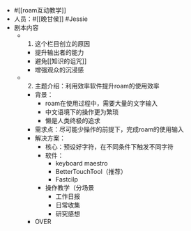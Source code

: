 - #[[roam互动教学]]
- 人员：#[[晚甘侯]] #Jessie
- 剧本内容
    - 1. 这个栏目创立的原因
        - 提升输出者的能力
        - 避免[[知识的诅咒]]
        - 增强观众的沉浸感
    - 2. 主题介绍：利用效率软件提升roam的使用效率
        - 背景：
            - roam在使用过程中，需要大量的文字输入
            - 中文语境下的操作更为繁琐
            - 懒是人类终极的追求
        - 需求点：尽可能少操作的前提下，完成roam的使用输入
        - 解决方案：
            - 核心：预设好字符，在不同条件下触发不同字符
            - 软件：
                - keyboard maestro 
                - BetterTouchTool（推荐）
                - Fastcilp
            - 操作教学（分场景
                - 工作日报
                - 日常收集
                - 研究感想
        - OVER
